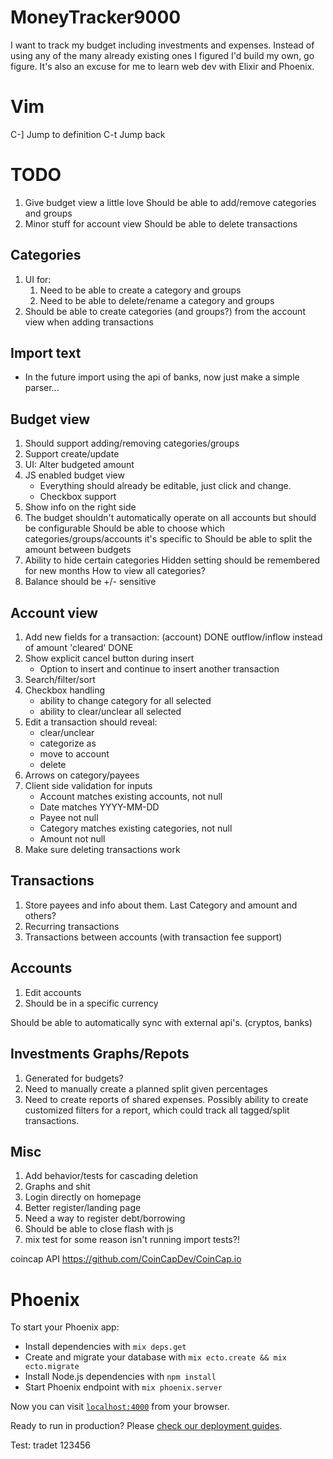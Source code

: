 # MoneyTracker9000

I want to track my budget including investments and expenses. Instead of using any of the many already existing ones I figured I'd build my own, go figure. It's also an excuse for me to learn web dev with Elixir and Phoenix.

# Vim

C-]     Jump to definition
C-t     Jump back

# TODO
1. Give budget view a little love
    Should be able to add/remove categories and groups
1. Minor stuff for account view
    Should be able to delete transactions

## Categories
1. UI for:
    1. Need to be able to create a category and groups
    1. Need to be able to delete/rename a category and groups
1. Should be able to create categories (and groups?) from the account view when adding transactions

## Import text
* In the future import using the api of banks, now just make a simple parser...

## Budget view
1. Should support adding/removing categories/groups
1. Support create/update
1. UI: Alter budgeted amount
1. JS enabled budget view
    + Everything should already be editable, just click and change.
    + Checkbox support
1. Show info on the right side
1. The budget shouldn't automatically operate on all accounts but should be configurable
    Should be able to choose which categories/groups/accounts it's specific to
    Should be able to split the amount between budgets
1. Ability to hide certain categories
    Hidden setting should be remembered for new months
    How to view all categories?
1. Balance should be +/- sensitive

## Account view
1. Add new fields for a transaction:
    (account)                           DONE
    outflow/inflow instead of amount
    'cleared'                           DONE
1. Show explicit cancel button during insert
    * Option to insert and continue to insert another transaction
1. Search/filter/sort
1. Checkbox handling
    + ability to change category for all selected
    + ability to clear/unclear all selected
1. Edit a transaction should reveal:
    + clear/unclear
    + categorize as
    + move to account
    + delete
1. Arrows on category/payees
1. Client side validation for inputs
    + Account matches existing accounts, not null
    + Date matches YYYY-MM-DD
    + Payee not null
    + Category matches existing categories, not null
    + Amount not null
1. Make sure deleting transactions work

## Transactions
1. Store payees and info about them. Last Category and amount and others?
1. Recurring transactions
1. Transactions between accounts (with transaction fee support)

## Accounts
1. Edit accounts
1. Should be in a specific currency

Should be able to automatically sync with external api's. (cryptos, banks)

## Investments Graphs/Repots
1. Generated for budgets?
1. Need to manually create a planned split given percentages
1. Need to create reports of shared expenses.
    Possibly ability to create customized filters for a report, which could track all tagged/split transactions.

## Misc
1. Add behavior/tests for cascading deletion
1. Graphs and shit
1. Login directly on homepage
1. Better register/landing page
1. Need a way to register debt/borrowing
1. Should be able to close flash with js
1. mix test for some reason isn't running import tests?!

coincap API <https://github.com/CoinCapDev/CoinCap.io>

# Phoenix

To start your Phoenix app:

  * Install dependencies with `mix deps.get`
  * Create and migrate your database with `mix ecto.create && mix ecto.migrate`
  * Install Node.js dependencies with `npm install`
  * Start Phoenix endpoint with `mix phoenix.server`

Now you can visit [`localhost:4000`](http://localhost:4000) from your browser.

Ready to run in production? Please [check our deployment guides](http://www.phoenixframework.org/docs/deployment).

Test: tradet 123456

